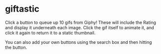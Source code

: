 # giftastic
Click a button to queue up 10 gifs from Giphy! These will include the Rating and display it underneath each image. Click the gif itself to animate it, and click it again to return it to a static thumbnail. 

You can also add your own buttons using the search box and then hitting the button.
